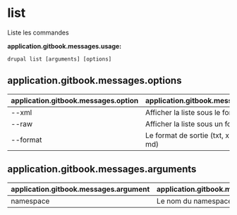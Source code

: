 # list
Liste les commandes

**application.gitbook.messages.usage:**
```
drupal list [arguments] [options]
```

## application.gitbook.messages.options
application.gitbook.messages.option | application.gitbook.messages.details
-------|-------------
--xml | Afficher la liste sous le format XML
--raw | Afficher la liste sous un format brut
--format | Le format de sortie (txt, xml, json, or md)

## application.gitbook.messages.arguments
application.gitbook.messages.argument | application.gitbook.messages.details
---------|-------------
namespace | Le nom du namespace 
